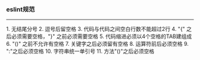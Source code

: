 ### eslint规范
<hr/>
1. 无结尾分号
2. 逗号后留空格
3. 代码与代码之间空白行数不能超过2行
4. "{" 之后必须需要空格，"}" 之前必须需要空格
5. 代码缩进必须以4个空格的TAB建组成
6. "()" 之前不允许有空格 
7. 关键字之后必须留有空格
8. 运算符前后必须空格
9. ":"之后必须空格
10. 字符串统一单引号
11. 方法"()"之后必须空格



